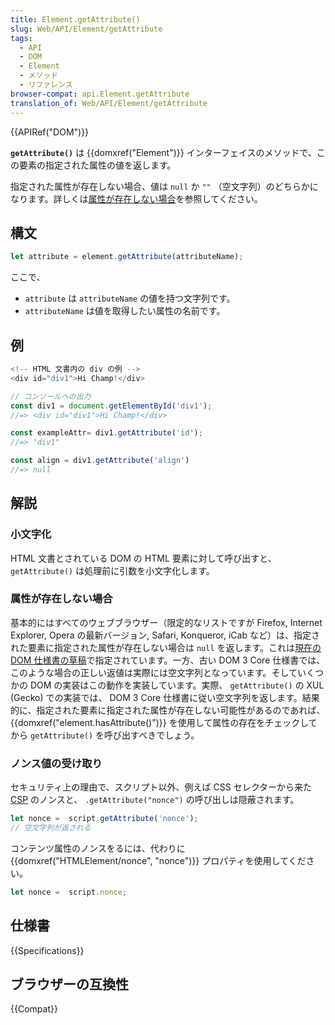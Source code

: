 ```yaml
---
title: Element.getAttribute()
slug: Web/API/Element/getAttribute
tags:
  - API
  - DOM
  - Element
  - メソッド
  - リファレンス
browser-compat: api.Element.getAttribute
translation_of: Web/API/Element/getAttribute
---
```

{{APIRef("DOM")}}

**`getAttribute()`** は {{domxref("Element")}} インターフェイスのメソッドで、この要素の指定された属性の値を返します。

指定された属性が存在しない場合、値は `null` か `""` （空文字列）のどちらかになります。詳しくは[属性が存在しない場合](#属性が存在しない場合)を参照してください。

## 構文

```js
let attribute = element.getAttribute(attributeName);
```

ここで、

- `attribute` は `attributeName` の値を持つ文字列です。
- `attributeName` は値を取得したい属性の名前です。

## 例

```js
<!-- HTML 文書内の div の例 -->
<div id="div1">Hi Champ!</div>

// コンソールへの出力
const div1 = document.getElementById('div1');
//=> <div id="div1">Hi Champ!</div>

const exampleAttr= div1.getAttribute('id');
//=> "div1"

const align = div1.getAttribute('align')
//=> null
```

## 解説

### 小文字化

HTML 文書とされている DOM の HTML 要素に対して呼び出すと、 `getAttribute()` は処理前に引数を小文字化します。

### 属性が存在しない場合

基本的にはすべてのウェブブラウザー（限定的なリストですが Firefox, Internet Explorer, Opera の最新バージョン, Safari, Konqueror, iCab など）は、指定された要素に指定された属性が存在しない場合は `null` を返します。これは[現在の DOM 仕様書の草稿](https://dom.spec.whatwg.org/#dom-element-getattribute)で指定されています。一方、古い DOM 3 Core 仕様書では、このような場合の正しい返値は実際には空文字列となっています。そしていくつかの DOM の実装はこの動作を実装しています。実際、 `getAttribute()` の XUL (Gecko) での実装では、 DOM 3 Core 仕様書に従い空文字列を返します。結果的に、指定された要素に指定された属性が存在しない可能性があるのであれば、 {{domxref("element.hasAttribute()")}} を使用して属性の存在をチェックしてから `getAttribute()` を呼び出すべきでしょう。

### ノンス値の受け取り

セキュリティ上の理由で、スクリプト以外、例えば CSS セレクターから来た [CSP](/ja/docs/Web/HTTP/CSP) のノンスと、 `.getAttribute("nonce")` の呼び出しは隠蔽されます。

```js example-bad
let nonce =  script.getAttribute('nonce');
// 空文字列が返される
```

コンテンツ属性のノンスをるには、代わりに {{domxref("HTMLElement/nonce", "nonce")}} プロパティを使用してください。

```js
let nonce =  script.nonce;
```

## 仕様書

{{Specifications}}

## ブラウザーの互換性

{{Compat}}
